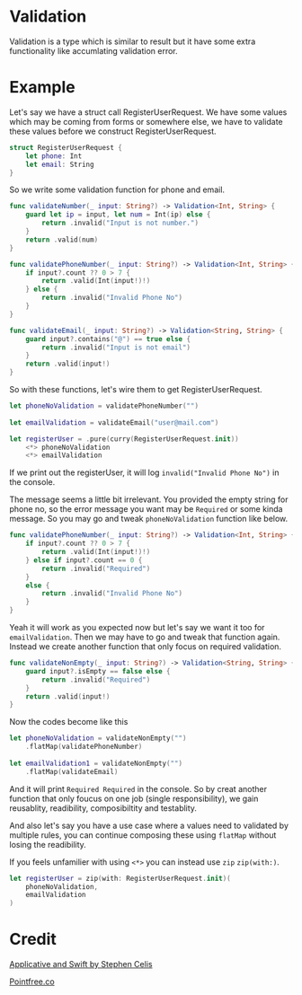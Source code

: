 # Validation
Validation is a type which is similar to result but it have some extra functionality like accumlating validation error.

# Example 
Let's say we have a struct call RegisterUserRequest. We have some values which may be coming from forms or somewhere else, we have to validate these values before we construct RegisterUserRequest. 

```swift
struct RegisterUserRequest {
    let phone: Int
    let email: String
}
```

So we write some validation function for phone and email. 

```swift
func validateNumber(_ input: String?) -> Validation<Int, String> {
    guard let ip = input, let num = Int(ip) else {
        return .invalid("Input is not number.")
    }
    return .valid(num)
}

func validatePhoneNumber(_ input: String?) -> Validation<Int, String> {
    if input?.count ?? 0 > 7 {
        return .valid(Int(input!)!)
    } else {
        return .invalid("Invalid Phone No")
    }
}

func validateEmail(_ input: String?) -> Validation<String, String> {
    guard input?.contains("@") == true else {
        return .invalid("Input is not email")
    }
    return .valid(input!)
}
```
So with these functions, let's wire them to get RegisterUserRequest. 
```swift
let phoneNoValidation = validatePhoneNumber("")
    
let emailValidation = validateEmail("user@mail.com")

let registerUser = .pure(curry(RegisterUserRequest.init))
    <*> phoneNoValidation
    <*> emailValidation

```
If we print out the registerUser, it will log `invalid("Invalid Phone No")` in the console.

The message seems a little bit irrelevant. You provided the empty string for phone no, so the error message you want may be `Required` or some kinda message. So you may go and tweak `phoneNoValidation` function like below.

```swift
func validatePhoneNumber(_ input: String?) -> Validation<Int, String> {
    if input?.count ?? 0 > 7 {
        return .valid(Int(input!)!)
    } else if input?.count == 0 {
        return .invalid("Required")
    }
    else {
        return .invalid("Invalid Phone No")
    }
}
```

Yeah it will work as you expected now but let's say we want it too for `emailValidation`. Then we may have to go and tweak that function again. Instead we create another function that only focus on required validation. 

```swift
func validateNonEmpty(_ input: String?) -> Validation<String, String> {
    guard input?.isEmpty == false else {
        return .invalid("Required")
    }
    return .valid(input!)
}
```

Now the codes become like this 

```swift
let phoneNoValidation = validateNonEmpty("")
    .flatMap(validatePhoneNumber)
    
let emailValidation1 = validateNonEmpty("")
    .flatMap(validateEmail)
```

And it will print `Required Required` in the console. So by creat another function that only foucus on one job (single responsibility), we gain reusablity, readibility, composibiltity and testablity. 

And also let's say you have a use case where a values need to validated by multiple rules, you can continue composing these using `flatMap` without losing the readibility.

If you feels unfamilier with using `<*>` you can instead use `zip` `zip(with:)`.

```swift
let registerUser = zip(with: RegisterUserRequest.init)(
    phoneNoValidation,
    emailValidation
)
```
# Credit
[Applicative and Swift by Stephen Celis ](https://www.youtube.com/watch?v=Awva79gjoHY&t=1681s)

[Pointfree.co](https://www.pointfree.co)
